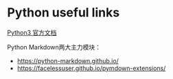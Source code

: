 # Python useful links

[Python3 官方文档](https://docs.python.org/zh-cn/3/)

Python Markdown两大主力模块：

- <https://python-markdown.github.io/>
- <https://facelessuser.github.io/pymdown-extensions/>
